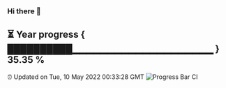 ### Hi there 👋
⏳ Year progress { ██████████▁▁▁▁▁▁▁▁▁▁▁▁▁▁▁▁▁▁▁▁ } 35.35 %
---
⏰ Updated on Tue, 10 May 2022 00:33:28 GMT
![Progress Bar CI](https://github.com/Moyi321/Moyi321/workflows/Progress%20Bar%20CI/badge.svg)
